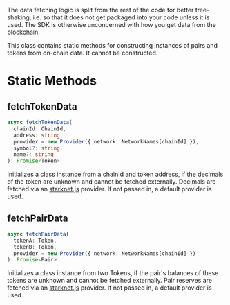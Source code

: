 The data fetching logic is split from the rest of the code for better tree-shaking,
i.e. so that it does not get packaged into your code unless it is used.
The SDK is otherwise unconcerned with how you get data from the blockchain.

This class contains static methods for constructing instances of pairs and tokens
from on-chain data. It cannot be constructed.

# Static Methods

## fetchTokenData

```typescript
async fetchTokenData(
  chainId: ChainId,
  address: string,
  provider = new Provider({ network: NetworkNames[chainId] }),
  symbol?: string,
  name?: string
): Promise<Token>
```

Initializes a class instance from a chainId and token address, if the decimals of the token are unknown and cannot be fetched externally. Decimals are fetched via an [starknet.js](https://github.com/0xs34n/starknet.js) provider. If not passed in, a default provider is used.

## fetchPairData

```typescript
async fetchPairData(
  tokenA: Token,
  tokenB: Token,
  provider = new Provider({ network: NetworkNames[chainId] })
): Promise<Pair>
```

Initializes a class instance from two Tokens, if the pair's balances of these tokens are unknown and cannot be fetched externally. Pair reserves are fetched via an [starknet.js](https://github.com/0xs34n/starknet.js) provider. If not passed in, a default provider is used.
